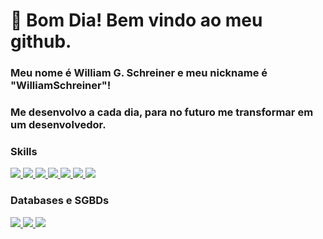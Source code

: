 # 👋 Bom Dia! Bem vindo ao meu github.
### Meu nome é William G. Schreiner e meu nickname é "WilliamSchreiner"!
### Me desenvolvo a cada dia, para no futuro me transformar em um desenvolvedor.

###  Skills

<a>
<a href="https://developer.mozilla.org/en-US/docs/Web/CSS" alt="CSS" target="_blank">
 <img src="https://img.shields.io/badge/CSS-239120?style=for-the-badge&logo=css3&logoColor=white" />
</a>
<a>
<a href="https://developer.mozilla.org/en-US/docs/Web/HTML" alt="HTML" target="_blank">
 <img src="https://img.shields.io/badge/HTML-239120?style=for-the-badge&logo=html5&logoColor=white" />
</a>
<a>
<a href="https://developer.mozilla.org/en-US/docs/Web/JavaScript" alt="JavaScript" target="_blank">
<img src="https://img.shields.io/badge/JavaScript-F7DF1E?style=for-the-badge&logo=javascript&logoColor=black" /> 
</a>
<a href="https://www.typescriptlang.org/docs/" alt="TypeScript" target="_blank">
<img src="https://img.shields.io/badge/TypeScript-007ACC?style=for-the-badge&logo=typescript&logoColor=white" />
</a>
<a>
<a href="https://react.dev/learn" alt="React" target="_blank">
<img src="https://img.shields.io/badge/React-20232A?style=for-the-badge&logo=react&logoColor=61DAFB" /> 
</a>
<a>
<a href="https://reactnative.dev/docs/environment-setup" alt="React-native" target="_blank">
<img src="https://img.shields.io/badge/React_Native-20232A?style=for-the-badge&logo=react&logoColor=61DAFB" />
</a>
<a>
<a href="https://tailwindcss.com/docs/guides/create-react-app" alt="Tailwind-CSS" target="_blank">
<img src="https://img.shields.io/badge/Tailwind_CSS-38B2AC?style=for-the-badge&logo=tailwind-css&logoColor=white" />
</a>

### Databases e SGBDs
</a>
<a href="https://www.mysql.com/" alt="MySQL" target="_blank">
<img src="https://img.shields.io/badge/MySQL-00000F?style=for-the-badge&logo=mysql&logoColor=white" /> 
</a>
</a>
<a href="https://www.postgresql.org/" alt="PostgreSQL" target="_blank">
<img src="https://img.shields.io/badge/PostgreSQL-316192?style=for-the-badge&logo=postgresql&logoColor=white" />
</a>
</a>
<a href="https://www.docker.com/" alt="Docker" target="_blank">
<img src="https://img.shields.io/badge/Docker-2496ED?style=for-the-badge&logo=docker&logoColor=white" />
</a>
